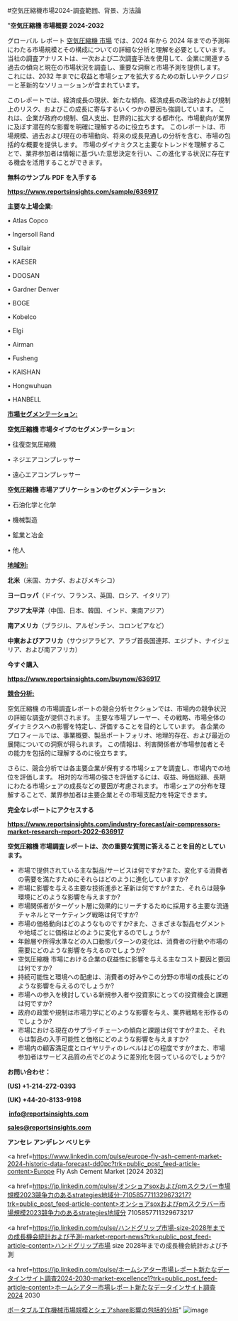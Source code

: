 #空気圧縮機市場2024-調査範囲、背景、方法論

"<strong>空気圧縮機 市場概要 2024-2032</strong>

グローバル レポート <a href=https://www.reportsinsights.com/sample/636917>空気圧縮機 市場</a> では、2024 年から 2024 年までの予測年にわたる市場規模とその構成についての詳細な分析と理解を必要としています。 当社の調査アナリストは、一次および二次調査手法を使用して、企業に関連する過去の傾向と現在の市場状況を調査し、重要な洞察と市場予測を提供します。 これには、2032 年までに収益と市場シェアを拡大​​するための新しいテクノロジーと革新的なソリューションが含まれています。

このレポートでは、経済成長の現状、新たな傾向、経済成長の政治的および規制上のリスク、およびこの成長に寄与するいくつかの要因も強調しています。 これは、企業が政府の規制、個人支出、世界的に拡大する都市化、市場動向が業界に及ぼす潜在的な影響を明確に理解するのに役立ちます。 このレポートは、市場規模、過去および現在の市場動向、将来の成長見通しの分析を含む、市場の包括的な概要を提供します。 市場のダイナミクスと主要なトレンドを理解することで、業界参加者は情報に基づいた意思決定を行い、この進化する状況に存在する機会を活用することができます。

<strong><b>無料のサンプル PDF を入手する</b></strong>

<a href=https://www.reportsinsights.com/sample/636917><strong><u>https://www.reportsinsights.com/sample/636917</u></strong></a>

<strong>主要な上場企業:</strong>

• Atlas Copco

• Ingersoll Rand

• Sullair

• KAESER

• DOOSAN

• Gardner Denver

• BOGE

• Kobelco

• Elgi

• Airman

• Fusheng

• KAISHAN

• Hongwuhuan

• HANBELL

<strong><u>市場セグメンテーション</u></strong><strong><u>:</u></strong>

<strong>空気圧縮機 市場タイプのセグメンテーション:</strong>

• 往復空気圧縮機

• ネジエアコンプレッサー

• 遠心エアコンプレッサー

<strong>空気圧縮機 市場アプリケーションのセグメンテーション:</strong>

• 石油化学と化学

• 機械製造

• 鉱業と冶金

• 他人

<strong><u>地域別</u></strong><strong><u>:</u></strong>

<strong>北米</strong>（米国、カナダ、およびメキシコ）

<strong>ヨーロッパ</strong>（ドイツ、フランス、英国、ロシア、イタリア）

<strong>アジア太平洋</strong>（中国、日本、韓国、インド、東南アジア）

<strong>南アメリカ</strong>（ブラジル、アルゼンチン、コロンビアなど）

<strong>中東およびアフリカ</strong>（サウジアラビア、アラブ首長国連邦、エジプト、ナイジェリア、および南アフリカ）

<strong>今すぐ購入</strong>

<a href=https://www.reportsinsights.com/buynow/636917><strong><u>https://www.reportsinsights.com/buynow/636917</u></strong></a>

<strong><u>競合分析:</u></strong>

空気圧縮機 の市場調査レポートの競合分析セクションでは、市場内の競争状況の詳細な調査が提供されます。 主要な市場プレーヤー、その戦略、市場全体のダイナミクスへの影響を特定し、評価することを目的としています。 各企業のプロフィールでは、事業概要、製品ポートフォリオ、地理的存在、および最近の展開についての洞察が得られます。 この情報は、利害関係者が市場参加者とその能力を包括的に理解するのに役立ちます。

さらに、競合分析では各主要企業が保有する市場シェアを調査し、市場内での地位を評価します。 相対的な市場の強さを評価するには、収益、時価総額、長期にわたる市場シェアの成長などの要因が考慮されます。 市場シェアの分布を理解することで、業界参加者は主要企業とその市場支配力を特定できます。

<strong>完全なレポートにアクセスする</strong>

<a href=https://www.reportsinsights.com/industry-forecast/air-compressors-market-research-report-2022-636917><strong><u><b>https://www.reportsinsights.com/industry-forecast/air-compressors-market-research-report-2022-636917</b></u></strong></a>

<strong><b>空気圧縮機 市場調査レポートは、次の重要な質問に答えることを目的としています。</b></strong>
<ul>
  <li>市場で提供されている主な製品/サービスは何ですか?また、変化する消費者の需要を満たすためにそれらはどのように進化していますか?</li>
  <li>市場に影響を与える主要な技術進歩と革新は何ですか?また、それらは競争環境にどのような影響を与えますか?</li>
  <li>市場関係者がターゲット層に効果的にリーチするために採用する主要な流通チャネルとマーケティング戦略は何ですか?</li>
  <li>市場の価格動向はどのようなものですか?また、さまざまな製品セグメントや地域ごとに価格はどのように変化するのでしょうか?</li>
  <li>年齢層や所得水準などの人口動態パターンの変化は、消費者の行動や市場の需要にどのような影響を与えるのでしょうか?</li>
  <li>空気圧縮機 市場における企業の収益性に影響を与える主なコスト要因と要因は何ですか?</li>
  <li>持続可能性と環境への配慮は、消費者の好みやこの分野の市場の成長にどのような影響を与えるのでしょうか?</li>
  <li>市場への参入を検討している新規参入者や投資家にとっての投資機会と課題は何ですか?</li>
  <li>政府の政策や規制は市場力学にどのような影響を与え、業界戦略を形作るのでしょうか?</li>
  <li>市場における現在のサプライチェーンの傾向と課題は何ですか?また、それらは製品の入手可能性と価格にどのような影響を与えますか?</li>
  <li>市場内の顧客満足度とロイヤリティのレベルはどの程度ですか?また、市場参加者はサービス品質の点でどのように差別化を図っているのでしょうか?</li>
</ul>
<strong>お問い合わせ：</strong>

<strong>(US) +1-214-272-0393</strong>

<strong>(UK) +44-20-8133-9198</strong>

<strong> </strong><a href=info@reportsinsights.com><strong><u>info@reportsinsights.com</u></strong></a>

<a href=sales@reportsinsights.com><strong><u>sales@reportsinsights.com</u></strong></a>

<strong>アンセレ アンデレン ベリヒテ</strong>

<a href=https://www.linkedin.com/pulse/europe-fly-ash-cement-market-2024-historic-data-forecast-dd0pc?trk=public_post_feed-article-content>Europe Fly Ash Cement Market [2024 2032]</a>

<a href=https://jp.linkedin.com/pulse/オンショアsoxおよびpmスクラバー市場規模2023競争力のあるstrategies地域分-7105857711329673217?trk=public_post_feed-article-content>オンショアsoxおよびpmスクラバー市場規模2023競争力のあるstrategies地域分 7105857711329673217</a>

<a href=https://jp.linkedin.com/pulse/ハンドグリップ市場-size-2028年までの成長機会統計および予測-market-report-news?trk=public_post_feed-article-content>ハンドグリップ市場 size 2028年までの成長機会統計および予測</a>

<a href=https://jp.linkedin.com/pulse/ホームシアター市場レポート新たなデータインサイト調査2024-2030-market-excellence1?trk=public_post_feed-article-content>ホームシアター市場レポート新たなデータインサイト調査2024 2030</a>

<a href=https://www.linkedin.com/pulse/ポータブル工作機械市場規模とシェアshare影響の包括的分析-infopulse-daily-360-g19nf/>ポータブル工作機械市場規模とシェアshare影響の包括的分析</a>"
![image](https://github.com/aanak123/RIMarketer1/assets/158471119/9966c4cf-923b-4473-a6a4-c11d741f8d8c)
